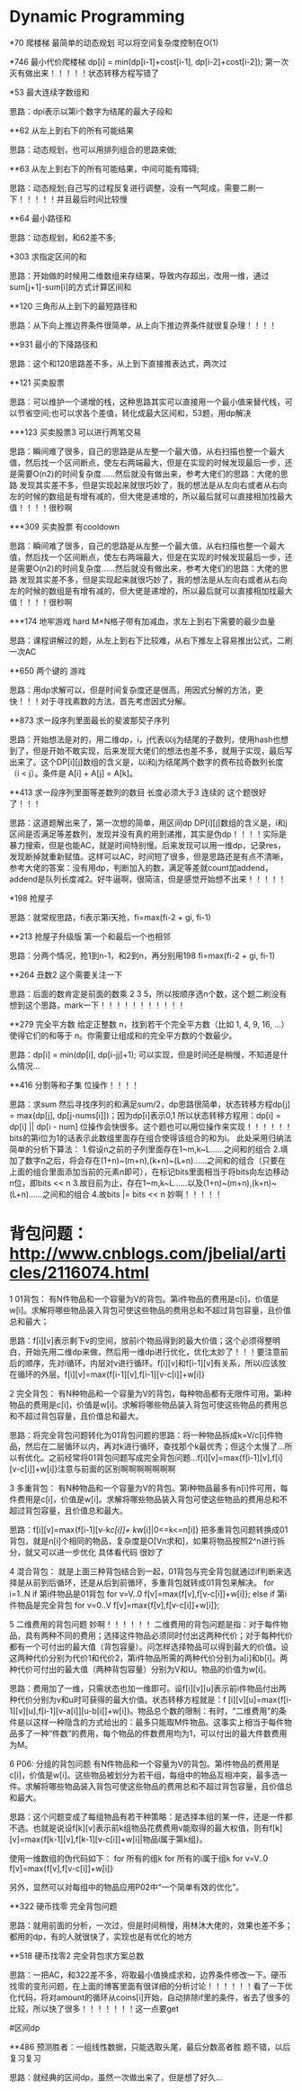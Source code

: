# Dynamic Programming

*70 爬楼梯 最简单的动态规划 可以将空间复杂度控制在O(1)

*746 最小代价爬楼梯 dp[i] = min(dp[i-1]+cost[i-1], dp[i-2]+cost[i-2]); 第一次灭有做出来！！！！！状态转移方程写错了

*53 最大连续字数组和 

思路：dpi表示以第i个数字为结尾的最大子段和 

**62 从左上到右下的所有可能结果 

思路：动态规划，也可以用排列组合的思路来做; 

**63 从左上到右下的所有可能结果，中间可能有障碍; 

思路：动态规划;自己写的过程反复进行调整，没有一气呵成，需要二刷一下！！！！！并且最后时间比较慢

**64 最小路径和 

思路：动态规划，和62差不多; 

*303 求指定区间的和 

思路：开始做的时候用二维数组来存结果，导致内存超出，改用一维，通过sum[j+1]-sum[i]的方式计算区间和

**120 三角形从上到下的最短路径和

思路：从下向上推边界条件很简单，从上向下推边界条件就很复杂理！！！！

**931 最小的下降路径和

思路：这个和120思路差不多，从上到下直接推表达式，两次过

**121 买卖股票

思路：可以维护一个递增的栈，这种思路其实可以直接用一个最小值来替代栈，可以节省空间;也可以求各个差值，转化成最大区间和，53题，用dp解决

***123 买卖股票3 可以进行两笔交易

思路：瞬间难了很多，自己的思路是从左整一个最大值，从右扫描也整一个最大值，然后找一个区间断点，使左右两端最大，但是在实现的时候发现最后一步，还是需要O(n2)的时间复杂度……然后就没有做出来，参考大佬们的思路：大佬的思路 发现其实差不多，但是实现起来就很巧妙了，我的想法是从左向右或者从右向左的时候的数组是有增有减的，但大佬是递增的，所以最后就可以直接相加找最大值！！！！很秒啊

***309 买卖股票 有cooldown

思路：瞬间难了很多，自己的思路是从左整一个最大值，从右扫描也整一个最大值，然后找一个区间断点，使左右两端最大，但是在实现的时候发现最后一步，还是需要O(n2)的时间复杂度……然后就没有做出来，参考大佬们的思路：大佬的思路 发现其实差不多，但是实现起来就很巧妙了，我的想法是从左向右或者从右向左的时候的数组是有增有减的，但大佬是递增的，所以最后就可以直接相加找最大值！！！！很秒啊

***174 地牢游戏 hard M×N格子带有加减血，求左上到右下需要的最少血量

思路：课程讲解过的题，从左上到右下比较难，从右下推左上容易推出公式，二刷一次AC

**650 两个键的 游戏 

思路：用dp求解可以，但是时间复杂度还是很高，用因式分解的方法，更快！！！对于寻找素数的方法，首先考虑因式分解。

**873 求一段序列里面最长的斐波那契子序列 

思路：开始想法是对的，用二维dp，i，j代表以ij为结尾的子数列，使用hash也想到了，但是开始不敢实现，后来发现大佬们的想法也差不多，就用于实现，最后写出来了。这个DP[i][j]数组的含义是，以i和j为结尾两个数字的费布拉奇数列长度（i < j）。条件是 A[i] + A[j] = A[k]。

**413 求一段序列里面等差数列的数目 长度必须大于3 连续的 这个题很好了！！！

思路：这道题解出来了，第一次想的简单，用区间dp DP[i][j]数组的含义是，i和j区间是否满足等差数列，发现并没有真的用到递推，其实是伪dp！！！！实际是暴力搜索，但是也能AC，就是时间特别慢。后来发现可以用一维dp，记录res，发现断掉就重新赋值。这样可以AC，时间短了很多，但是思路还是有点不清晰，参考大佬的答案：没有用dp，判断加入的数，满足等差就count加addend，addend是队列长度减2。好牛逼啊，很简洁，但是感觉开始想不出来！！！！！

*198 抢屋子

思路：就常规思路，fi表示第i天抢，fi=max(fi-2 + gi, fi-1)

**213 抢屋子升级版 第一个和最后一个也相邻

思路：分两个情况，抢1到n-1，和2到n，再分别用198 fi=max(fi-2 + gi, fi-1)

**264 丑数2 这个需要关注一下

思路：后面的数肯定是前面的数乘 2 3 5，所以按顺序选n个数，这个题二刷没有想到这个思路，mark一下！！！！！！！！！！！

**279 完全平方数 给定正整数 n，找到若干个完全平方数（比如 1, 4, 9, 16, ...）使得它们的和等于 n。你需要让组成和的完全平方数的个数最少。

思路：dp[i] = min(dp[i], dp[i-jj]+1); 可以实现，但是时间还是稍慢，不知道是什么情况…

**416 分割等和子集 位操作！！！！

思路：求sum 然后寻找序列的和满足sum/2，dp思路很简单，状态转移方程dp[j] = max(dp[j], dp[j-nums[i]])；因为dp[i]表示0,1 所以状态转移方程用：dp[i] = dp[i] || dp[i - num] 位操作会快很多。这个题也可以用位操作来实现！！！！！！
bits的第i位为1的话表示此数组里面存在组合使得该组合的和为i。
此处采用归纳法简单的分析下算法：
1.假设n之前的子列里面存在1~m,k~L……之间和的组合
2.填加了数字n之后，将会存在(1+n)~(m+n),(k+n)~(L+n)……之间和的组合（只要在上面的组合里面添加当前的元素n即可），在标记bits里面相当于将bits向左边移动n位，即bits << n
3.故目前为止，存在1~m,k~L……以及(1+n)~(m+n),(k+n)~(L+n)……之间和的组合
4.故bits |= bits << n
妙啊！！！！！

# 背包问题：http://www.cnblogs.com/jbelial/articles/2116074.html
1 01背包：
有N件物品和一个容量为V的背包。第i件物品的费用是c[i]，价值是w[i]。求解将哪些物品装入背包可使这些物品的费用总和不超过背包容量，且价值总和最大；

思路：f[i][v]表示剩下v的空间，放前i个物品得到的最大价值；这个必须得整明白，开始先用二维dp来做，然后用一维dp进行优化，优化太妙了！！！要注意前后的顺序，先对i循环，内层对v进行循环。f[i][v]和f[i-1][v]有关系，所以i应该放在循环的外层。f[i][v]=max{f[i-1][v],f[i-1][v-c[i]]+w[i]}

2 完全背包：
有N种物品和一个容量为V的背包，每种物品都有无限件可用。第i种物品的费用是c[i]，价值是w[i]。求解将哪些物品装入背包可使这些物品的费用总和不超过背包容量，且价值总和最大。 

思路：将完全背包问题转化为01背包问题的思路：将一种物品拆成k=V/c[i]件物品，然后在二层循环以内，再对k进行循环，查找那个k最优秀；但这个太慢了…所以有优化。之前经常将01背包问题写成完全背包问题…f[i][v]=max{f[i-1][v],f[i][v-c[i]]+w[i]}注意与前面的区别啊啊啊啊啊啊啊

3 多重背包：
有N种物品和一个容量为V的背包。第i种物品最多有n[i]件可用，每件费用是c[i]，价值是w[i]。求解将哪些物品装入背包可使这些物品的费用总和不超过背包容量，且价值总和最大。 

思路：f[i][v]=max{f[i-1][v-k*c[i]]+ k*w[i]|0<=k<=n[i]} 把多重背包问题转换成01背包，就是n[i]个相同的物品，复杂度是O[Vn求和]，如果将物品按照2^n进行拆分，就又可以进一步优化 具体看代码 很妙了

4 混合背包：
就是上面三种背包结合到一起，01背包与完全背包就通过if判断来选择是从前到后循环，还是从后到前循环，多重背包就转成01背包来解决。
for i=1..N
if 第i件物品是01背包
for v=V..0
f[v]=max{f[v],f[v-c[i]]+w[i]};
else if 第i件物品是完全背包
for v=0..V
f[v]=max{f[v],f[v-c[i]]+w[i]}; 

5 二维费用的背包问题 妙啊！！！！！！
二维费用的背包问题是指：对于每件物品，具有两种不同的费用；选择这件物品必须同时付出这两种代价；对于每种代价都有一个可付出的最大值（背包容量）。问怎样选择物品可以得到最大的价值。设这两种代价分别为代价1和代价2，第i件物品所需的两种代价分别为a[i]和b[i]。两种代价可付出的最大值（两种背包容量）分别为V和U。物品的价值为w[i]。

思路：费用加了一维，只需状态也加一维即可。设f[i][v][u]表示前i件物品付出两种代价分别为v和u时可获得的最大价值。状态转移方程就是：f [i][v][u]=max{f[i-1][v][u],f[i-1][v-a[i]][u-b[i]]+w[i]}。物品总个数的限制：有时，“二维费用”的条件是以这样一种隐含的方式给出的：最多只能取M件物品。这事实上相当于每件物品多了一种“件数”的费用，每个物品的件数费用均为1，可以付出的最大件数费用为M。

6 P06: 分组的背包问题
有N件物品和一个容量为V的背包。第i件物品的费用是c[i]，价值是w[i]。这些物品被划分为若干组，每组中的物品互相冲突，最多选一件。求解将哪些物品装入背包可使这些物品的费用总和不超过背包容量，且价值总和最大。

思路：这个问题变成了每组物品有若干种策略：是选择本组的某一件，还是一件都不选。也就是说设f[k][v]表示前k组物品花费费用v能取得的最大权值，则有f[k][v]=max{f[k-1][v],f[k-1][v-c[i]]+w[i]|物品i属于第k组}。

使用一维数组的伪代码如下：
for 所有的组k
for 所有的i属于组k
for v=V..0
f[v]=max{f[v],f[v-c[i]]+w[i]}

另外，显然可以对每组中的物品应用P02中“一个简单有效的优化”。

**322 硬币找零 完全背包问题

思路：就用前面的分析，一次过，但是时间稍慢，用林沐大佬的，效果也差不多；都用的dp，有的人就很快了，实现也是有优化的地方

**518 硬币找零2 完全背包求方案总数

思路：一把AC，和322差不多，将取最小值换成求和，边界条件修改一下。硬币找零的变形问题，在上面的博客里面有很详细的分析讨论！！！！！！看了一下优化代码，将对amount的循环从coins[i]开始，自动排除if里的条件，省去了很多的比较，所以快了很多！！！！！！！这一点要get

#区间dp

**486 预测胜者：一组线性数据，只能选取头尾，最后分数高者胜 题不错，以后复习复习

思路：就经典的区间dp，虽然一次做出来了，但是想了好久…
